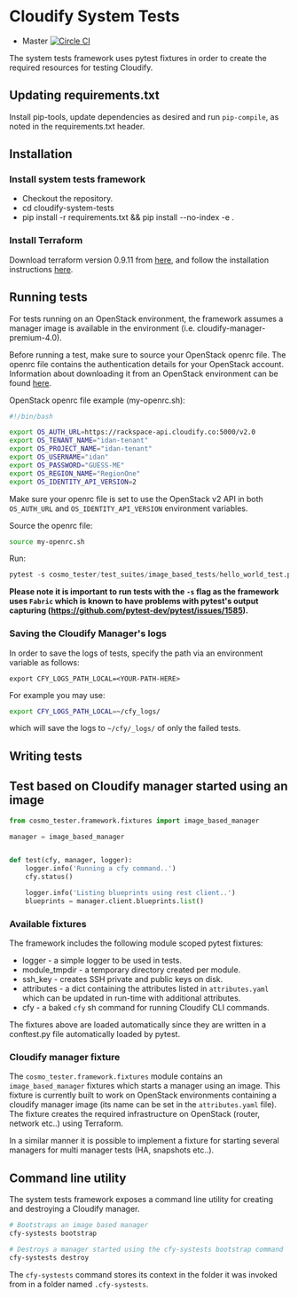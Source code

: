 Cloudify System Tests
==================

* Master [![Circle CI](https://circleci.com/gh/cloudify-cosmo/cloudify-system-tests/tree/master.svg?&style=shield)](https://circleci.com/gh/cloudify-cosmo/cloudify-system-tests/tree/master)


The system tests framework uses pytest fixtures in order to create the required
resources for testing Cloudify.

## Updating requirements.txt

Install pip-tools, update dependencies as desired and run `pip-compile`, as noted in the requirements.txt header.

## Installation

### Install system tests framework

* Checkout the repository.
* cd cloudify-system-tests
* pip install -r requirements.txt && pip install --no-index -e .

### Install Terraform

Download terraform version 0.9.11 from [here](https://releases.hashicorp.com/terraform/0.9.11), and follow the installation instructions [here](https://www.terraform.io/intro/getting-started/install.html).


## Running tests

For tests running on an OpenStack environment, the framework assumes
a manager image is available in the environment (i.e. cloudify-manager-premium-4.0).

Before running a test, make sure to source your OpenStack openrc file.
The openrc file contains the authentication details for your OpenStack account.
Information about downloading it from an OpenStack environment can be found [here](https://docs.openstack.org/user-guide/common/cli-set-environment-variables-using-openstack-rc.html).

OpenStack openrc file example (my-openrc.sh):
```bash
#!/bin/bash

export OS_AUTH_URL=https://rackspace-api.cloudify.co:5000/v2.0
export OS_TENANT_NAME="idan-tenant"
export OS_PROJECT_NAME="idan-tenant"
export OS_USERNAME="idan"
export OS_PASSWORD="GUESS-ME"
export OS_REGION_NAME="RegionOne"
export OS_IDENTITY_API_VERSION=2
```

Make sure your openrc file is set to use the OpenStack v2 API in both `OS_AUTH_URL` and `OS_IDENTITY_API_VERSION` environment variables.

Source the openrc file:
```bash
source my-openrc.sh
```

Run:
```python
pytest -s cosmo_tester/test_suites/image_based_tests/hello_world_test.py::test_hello_world
```

**Please note it is important to run tests with the `-s` flag as the framework uses `Fabric` which is known to have problems with pytest's output capturing (https://github.com/pytest-dev/pytest/issues/1585).**

### Saving the Cloudify Manager's logs
In order to save the logs of tests, specify the path via an environment variable as follows:

`export CFY_LOGS_PATH_LOCAL=<YOUR-PATH-HERE>`

For example you may use:
```bash
export CFY_LOGS_PATH_LOCAL=~/cfy_logs/
```
which will save the logs to `~/cfy/_logs/` of only the failed tests.
## Writing tests

## Test based on Cloudify manager started using an image

```python
from cosmo_tester.framework.fixtures import image_based_manager

manager = image_based_manager


def test(cfy, manager, logger):
    logger.info('Running a cfy command..')
    cfy.status()

    logger.info('Listing blueprints using rest client..')
    blueprints = manager.client.blueprints.list()

```
### Available fixtures

The framework includes the following module scoped pytest fixtures:
* logger - a simple logger to be used in tests.
* module_tmpdir - a temporary directory created per module.
* ssh_key - creates SSH private and public keys on disk.
* attributes - a dict containing the attributes listed in `attributes.yaml` which can be updated in run-time with additional attributes.
* cfy - a baked `cfy` sh command for running Cloudify CLI commands.

The fixtures above are loaded automatically since they are written in a conftest.py file automatically loaded by pytest.


### Cloudify manager fixture

The `cosmo_tester.framework.fixtures` module contains an `image_based_manager` fixtures which starts a manager using an image.
This fixture is currently built to work on OpenStack environments containing a cloudify manager image (its name can be set in the `attributes.yaml` file).
The fixture creates the required infrastructure on OpenStack (router, network etc..) using Terraform.

In a similar manner it is possible to implement a fixture for starting several managers for multi manager tests (HA, snapshots etc..).


## Command line utility

The system tests framework exposes a command line utility for creating and destroying a Cloudify manager.

```bash
# Bootstraps an image based manager
cfy-systests bootstrap

# Destroys a manager started using the cfy-systests bootstrap command
cfy-systests destroy
```

The `cfy-systests` command stores its context in the folder it was invoked from in a folder named `.cfy-systests`.
